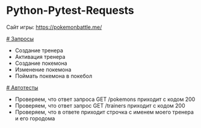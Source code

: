 # Python-Pytest-Requests

Сайт игры: https://pokemonbattle.me/

[# Запросы](https://github.com/avkaza/Python-Pytest-Requests/blob/main/Python-Pytest-Requests/main.py)

- Создание тренера
- Активация тренера
- Создание покемона
- Изменение покемона
- Поймать покемона в покебол

[# Автотесты](https://github.com/avkaza/Python-Pytest-Requests/blob/main/Python-Pytest-Requests/tests/test_pokemon.py)

- Проверяем, что ответ запроса GET /pokemons приходит с кодом 200
- Проверяем, что ответ запрос GET /trainers приходит с кодом 200
- Проверяем, что в ответе приходит строчка с именем моего тренера и его городома
